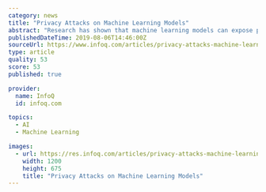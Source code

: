 ```yaml
---
category: news
title: "Privacy Attacks on Machine Learning Models"
abstract: "Research has shown that machine learning models can expose personal information present in their training data. This vulnerability exposes sensitive user information to attackers savvy enough to learn how to hack a machine learning API. We'll explore the ..."
publishedDateTime: 2019-08-06T14:46:00Z
sourceUrl: https://www.infoq.com/articles/privacy-attacks-machine-learning-models/
type: article
quality: 53
score: 53
published: true

provider:
  name: InfoQ
  id: infoq.com

topics:
  - AI
  - Machine Learning

images:
  - url: https://res.infoq.com/articles/privacy-attacks-machine-learning-models/en/headerimage/privacy-attacks-machine-learning-models-1564820511909.jpg
    width: 1200
    height: 675
    title: "Privacy Attacks on Machine Learning Models"
---
```

